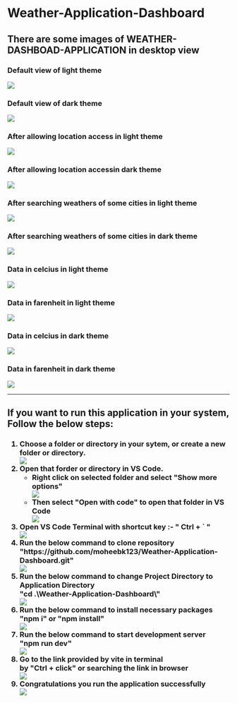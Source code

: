 # Weather-Application-Dashboard

<h2>There are some images of WEATHER-DASHBOAD-APPLICATION in desktop view</h2>
<h3>Default view of light theme</h3>
<img src="./public/photo1.png" />
<h3>Default view of dark theme</h3>
<img src="./public/photo2.png" />
<h3>After allowing location access in light theme</h3>
<img src="./public/photo3.png" />
<h3>After allowing location accessin dark theme</h3>
<img src="./public/photo4.png" />
<h3>After searching weathers of some cities in light theme</h3>
<img src="./public/photo5.png" />
<h3>After searching weathers of some cities in dark theme</h3>
<img src="./public/photo6.png" />
<h3>Data in celcius in light theme</h3>
<img src="./public/photo7.png" />
<h3>Data in farenheit in light theme</h3>
<img src="./public/photo8.png" />
<h3>Data in celcius in dark theme</h3>
<img src="./public/photo9.png" />
<h3>Data in farenheit in dark theme</h3>
<img src="./public/photo10.png" />
<br/>
<hr/>
<h2>If you want to run this application in your system, Follow the below steps:</h2>
<h3>
<ol type="1">
  <li>
    Choose a folder or directory in your sytem, or create a new folder or
    directory.
  </li>
  <img src="./public/photo11.png" />
  <li>
    Open that forder or directory in VS Code.
    <ul>
      <li>Right click on selected folder and select "Show more options"</li>
      <img src="./public/photo12.png" />
      <li>Then select "Open with code" to open that folder in VS Code</li>
      <img src="./public/photo13.png" />
    </ul>
  </li>
  <li>Open VS Code Terminal with shortcut key :- " Ctrl + ` "</li>
  <img src="./public/photo14.png" />
  <li>
    Run the below command to clone repository
    <br />"https://github.com/moheebk123/Weather-Application-Dashboard.git"
  </li>
  <img src="./public/photo15.png" />
  <li>
    Run the below command to change Project Directory to Application
    Directory<br />"cd .\Weather-Application-Dashboard\"
  </li>
  <img src="./public/photo16.png" />
  <li>
    Run the below command to install necessary packages <br />"npm i" or
    "npm install"
  </li>
  <img src="./public/photo17.png" />
  <li>
    Run the below command to start development server<br />"npm run dev"
  </li>
  <img src="./public/photo18.png" />
  <li>
    Go to the link provided by vite in terminal<br />by "Ctrl + click" or
    searching the link in browser
  </li>
  <img src="./public/photo19.png" />
  <li>Congratulations you run the application successfully</li>
  <img src="./public/photo1.png" />
</ol>